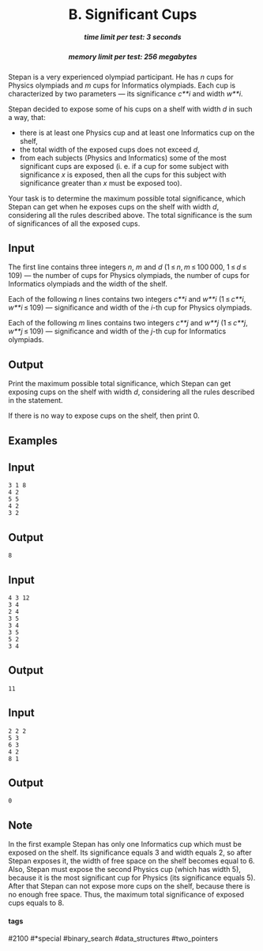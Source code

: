 <h1 style='text-align: center;'> B. Significant Cups</h1>

<h5 style='text-align: center;'>time limit per test: 3 seconds</h5>
<h5 style='text-align: center;'>memory limit per test: 256 megabytes</h5>

Stepan is a very experienced olympiad participant. He has *n* cups for Physics olympiads and *m* cups for Informatics olympiads. Each cup is characterized by two parameters — its significance *c**i* and width *w**i*.

Stepan decided to expose some of his cups on a shelf with width *d* in such a way, that:

* there is at least one Physics cup and at least one Informatics cup on the shelf,
* the total width of the exposed cups does not exceed *d*,
* from each subjects (Physics and Informatics) some of the most significant cups are exposed (i. e. if a cup for some subject with significance *x* is exposed, then all the cups for this subject with significance greater than *x* must be exposed too).

Your task is to determine the maximum possible total significance, which Stepan can get when he exposes cups on the shelf with width *d*, considering all the rules described above. The total significance is the sum of significances of all the exposed cups.

## Input

The first line contains three integers *n*, *m* and *d* (1 ≤ *n*, *m* ≤ 100 000, 1 ≤ *d* ≤ 109) — the number of cups for Physics olympiads, the number of cups for Informatics olympiads and the width of the shelf.

Each of the following *n* lines contains two integers *c**i* and *w**i* (1 ≤ *c**i*, *w**i* ≤ 109) — significance and width of the *i*-th cup for Physics olympiads.

Each of the following *m* lines contains two integers *c**j* and *w**j* (1 ≤ *c**j*, *w**j* ≤ 109) — significance and width of the *j*-th cup for Informatics olympiads.

## Output

Print the maximum possible total significance, which Stepan can get exposing cups on the shelf with width *d*, considering all the rules described in the statement.

If there is no way to expose cups on the shelf, then print 0.

## Examples

## Input


```
3 1 8  
4 2  
5 5  
4 2  
3 2  

```
## Output


```
8  

```
## Input


```
4 3 12  
3 4  
2 4  
3 5  
3 4  
3 5  
5 2  
3 4  

```
## Output


```
11  

```
## Input


```
2 2 2  
5 3  
6 3  
4 2  
8 1  

```
## Output


```
0  

```
## Note

In the first example Stepan has only one Informatics cup which must be exposed on the shelf. Its significance equals 3 and width equals 2, so after Stepan exposes it, the width of free space on the shelf becomes equal to 6. Also, Stepan must expose the second Physics cup (which has width 5), because it is the most significant cup for Physics (its significance equals 5). After that Stepan can not expose more cups on the shelf, because there is no enough free space. Thus, the maximum total significance of exposed cups equals to 8.



#### tags 

#2100 #*special #binary_search #data_structures #two_pointers 